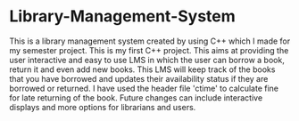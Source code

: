 # Library-Management-System
This is a library management system created by using C++ which I made for my semester project.
This is my first C++ project.
This aims at providing the user interactive and easy to use LMS in which the user can borrow a book, return it and even add new books.
This LMS will keep track of the books that you have borrowed and updates their availability status if they are borrowed or returned.
I have used the header file 'ctime' to calculate fine for late returning of the book.
Future changes can include interactive displays and more options for librarians and users.
